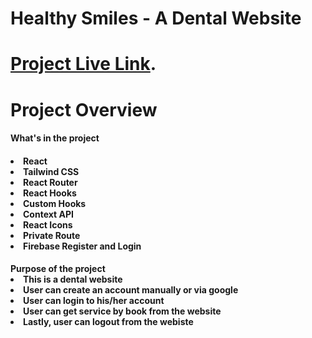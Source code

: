 <h1>Healthy Smiles - A Dental Website<h1>

[Project Live Link](https://healthy-smiles-react.web.app/).

# Project Overview

<h4>What's in the project<h4>

<li>React
<li>Tailwind CSS
<li>React Router
<li>React Hooks
<li>Custom Hooks
<li>Context API
<li>React Icons
<li>Private Route
<li>Firebase Register and Login

<h4>Purpose of the project

<li>This is a dental website
<li>User can create an account manually or via google
<li>User can login to his/her account
<li>User can get service by book from the website
<li>Lastly, user can logout from the webiste
